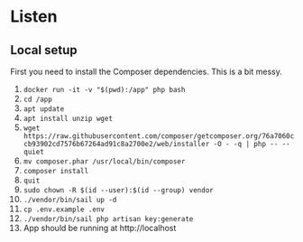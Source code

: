 # Listen

## Local setup
First you need to install the Composer dependencies. This is a bit messy.
1. `docker run -it -v "$(pwd):/app" php bash`
1. `cd /app`
1. `apt update`
1. `apt install unzip wget`
1. `wget https://raw.githubusercontent.com/composer/getcomposer.org/76a7060ccb93902cd7576b67264ad91c8a2700e2/web/installer -O - -q | php -- --quiet`
1. `mv composer.phar /usr/local/bin/composer`
1. `composer install`
1. `quit`
1. `sudo chown -R $(id --user):$(id --group) vendor`
1. `./vendor/bin/sail up -d`
1. `cp .env.example .env`
1. `./vendor/bin/sail php artisan key:generate`
1. App should be running at http://localhost
